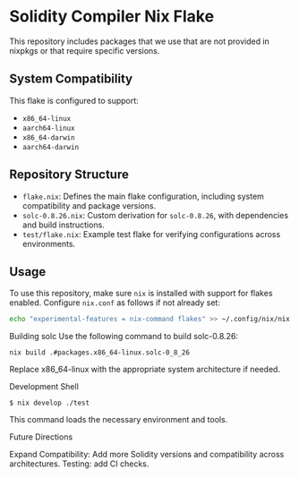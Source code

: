 # Solidity Compiler Nix Flake

This repository includes packages that we use that are not provided in nixpkgs or that require specific versions.

## System Compatibility

This flake is configured to support:
- `x86_64-linux`
- `aarch64-linux`
- `x86_64-darwin`
- `aarch64-darwin`

## Repository Structure

- `flake.nix`: Defines the main flake configuration, including system compatibility and package versions.
- `solc-0.8.26.nix`: Custom derivation for `solc-0.8.26`, with dependencies and build instructions.
- `test/flake.nix`: Example test flake for verifying configurations across environments.

## Usage

To use this repository, make sure `nix` is installed with support for flakes enabled. Configure `nix.conf` as follows if not already set:

```bash
echo "experimental-features = nix-command flakes" >> ~/.config/nix/nix.conf
```

Building solc
Use the following command to build solc-0.8.26:

```
nix build .#packages.x86_64-linux.solc-0_8_26
```

Replace x86_64-linux with the appropriate system architecture if needed.

Development Shell

```
$ nix develop ./test
```

This command loads the necessary environment and tools.

Future Directions

Expand Compatibility: Add more Solidity versions and compatibility across architectures.
Testing: add CI checks.
